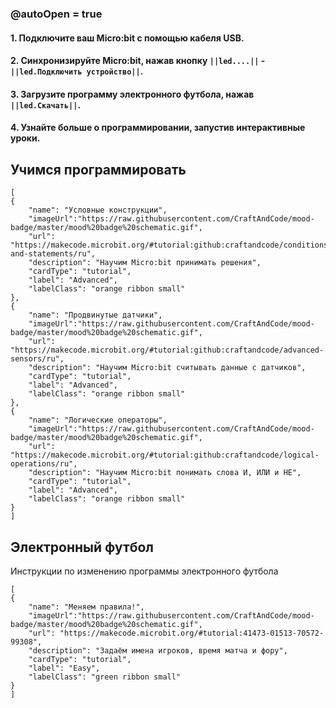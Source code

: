 ### @autoOpen = true
#### 1. Подключите ваш Micro:bit с помощью кабеля USB.
#### 2. Синхронизируйте Micro:bit, нажав кнопку `||led....||` - `||led.Подключить устройство||`.
#### 3. Загрузите программу электронного футбола, нажав `||led.Скачать||`.
#### 4. Узнайте больше о программировании, запустив интерактивные уроки.

## Учимся программировать

```codecard
[
{
    "name": "Условные конструкции",
    "imageUrl":"https://raw.githubusercontent.com/CraftAndCode/mood-badge/master/mood%20badge%20schematic.gif",
    "url": "https://makecode.microbit.org/#tutorial:github:craftandcode/conditions-and-statements/ru", 
    "description": "Научим Micro:bit принимать решения", 
    "cardType": "tutorial",
    "label": "Advanced",
    "labelClass": "orange ribbon small"
},
{
    "name": "Продвинутые датчики",
    "imageUrl":"https://raw.githubusercontent.com/CraftAndCode/mood-badge/master/mood%20badge%20schematic.gif",
    "url": "https://makecode.microbit.org/#tutorial:github:craftandcode/advanced-sensors/ru", 
    "description": "Научим Micro:bit считывать данные с датчиков", 
    "cardType": "tutorial",
    "label": "Advanced",
    "labelClass": "orange ribbon small"
},
{
    "name": "Логические операторы",
    "imageUrl":"https://raw.githubusercontent.com/CraftAndCode/mood-badge/master/mood%20badge%20schematic.gif",
    "url": "https://makecode.microbit.org/#tutorial:github:craftandcode/logical-operations/ru", 
    "description": "Научим Micro:bit понимать слова И, ИЛИ и НЕ", 
    "cardType": "tutorial",
    "label": "Advanced",
    "labelClass": "orange ribbon small"
}
]
```

## Электронный футбол
Инструкции по изменению программы электронного футбола
```codecard
[
{
    "name": "Меняем правила!",
    "imageUrl":"https://raw.githubusercontent.com/CraftAndCode/mood-badge/master/mood%20badge%20schematic.gif",
    "url": "https://makecode.microbit.org/#tutorial:41473-01513-70572-99308", 
    "description": "Задаём имена игроков, время матча и фору", 
    "cardType": "tutorial",
    "label": "Easy",
    "labelClass": "green ribbon small"
}
]
```
